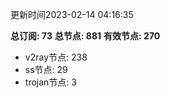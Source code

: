 更新时间2023-02-14 04:16:35

**总订阅: 73**
**总节点: 881**
**有效节点: 270**
- v2ray节点: 238
- ss节点: 29
- trojan节点: 3
